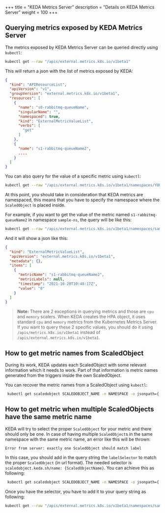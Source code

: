 +++
title = "KEDA Metrics Server"
description = "Details on KEDA Metrics Server"
weight = 100
+++

## Querying metrics exposed by KEDA Metrics Server

The metrics exposed by KEDA Metrics Server can be queried directly using `kubectl`:
```bash
kubectl get --raw "/apis/external.metrics.k8s.io/v1beta1"
```

This will return a json with the list of metrics exposed by KEDA:
```json
{
  "kind": "APIResourceList",
  "apiVersion": "v1",
  "groupVersion": "external.metrics.k8s.io/v1beta1",
  "resources": [
    {
      "name": "s0-rabbitmq-queueName",
      "singularName": "",
      "namespaced": true,
      "kind": "ExternalMetricValueList",
      "verbs": [
        "get"
      ]
    },
    {
      "name": "s1-rabbitmq-queueName2",
      ....
    }
  ]
}
```

You can also query for the value of a specific metric using `kubectl`:
```bash
kubectl get --raw "/apis/external.metrics.k8s.io/v1beta1/namespaces/YOUR_NAMESPACE/YOUR_METRIC_NAME"
```

At this point, you should take in consideration that KEDA metrics are namespaced, this means that you have to specify the namespace where the `ScaledObject` is placed inside.

For example, if you want to get the value of the metric named `s1-rabbitmq-queueName2` in namespace `sample-ns`, the query will be like this:
```bash
kubectl get --raw "/apis/external.metrics.k8s.io/v1beta1/namespaces/sample-ns/s1-rabbitmq-queueName2"
```

And it will show a json like this:

```json
{
  "kind": "ExternalMetricValueList",
  "apiVersion": "external.metrics.k8s.io/v1beta1",
  "metadata": {},
  "items": [
    {
      "metricName": "s1-rabbitmq-queueName2",
      "metricLabels": null,
      "timestamp": "2021-10-20T10:48:17Z",
      "value": "0"
    }
  ]
}
```

> **Note:** There are 2 exceptions in querying metrics and those are `cpu` and `memory` scalers. When KEDA creates the HPA object, it uses standard `cpu` and `memory` metrics from the Kubernetes Metrics Server. If you want to query these 2 specific values, you should do it using `/apis/metrics.k8s.io/v1beta1` instead of `/apis/external.metrics.k8s.io/v1beta1`.

## How to get metric names from ScaledObject

During its work, KEDA updates each ScaledObject with some relevant information which it needs to work. Part of that information is metric names generated from the triggers inside the own ScaledObject.

You can recover the metric names from a ScaledObject using `kubectl`:
```bash
 kubectl get scaledobject SCALEDOBJECT_NAME -n NAMESPACE -o jsonpath={.status.externalMetricNames}
```

## How to get metric when multiple ScaledObjects have the same metric name

KEDA will try to select the proper `ScaledObject` for your metric and there should only be one. In case of having multiple `ScaledObject`s in the same namespace with the same metric name, an error like this will be thrown:

```
Error from server: exactly one ScaledObject should match label
```

In this case, you should add in the query string the `labelSelector` to match the proper `ScaledObject` (in url format). The needed selector is `scaledobject.keda.sh/name: {ScaledObjectName}`. You can achieve this as following:

```bash
 kubectl get scaledobject SCALEDOBJECT_NAME -n NAMESPACE -o jsonpath={.metadata.labels}
```

Once you have the selector, you have to add it to your query string as following:

```bash
kubectl get --raw "/apis/external.metrics.k8s.io/v1beta1/namespaces/sample-ns/s1-rabbitmq-queueName2?labelSelector=scaledobject.keda.sh%2Fname%3D{ScaledObjectName}"
```

